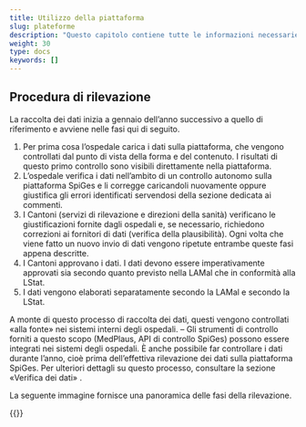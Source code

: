 ```yaml
---
title: Utilizzo della piattaforma
slug: plateforme
description: "Questo capitolo contiene tutte le informazioni necessarie per capire come funziona la piattaforma e come utilizzarla."
weight: 30
type: docs
keywords: []
---
```



## Procedura di rilevazione

La raccolta dei dati inizia a gennaio dell’anno successivo a quello di riferimento e avviene nelle fasi qui di seguito.

1. Per prima cosa l’ospedale carica i dati sulla piattaforma, che vengono controllati dal punto di vista della forma e del contenuto. I risultati di questo primo controllo sono visibili direttamente nella piattaforma.
2. L’ospedale verifica i dati nell’ambito di un controllo autonomo sulla piattaforma SpiGes e li corregge caricandoli nuovamente oppure giustifica gli errori identificati servendosi della sezione dedicata ai commenti.
3. I Cantoni (servizi di rilevazione e direzioni della sanità) verificano le giustificazioni fornite dagli ospedali e, se necessario, richiedono correzioni ai fornitori di dati (verifica della plausibilità). Ogni volta che viene fatto un nuovo invio di dati vengono ripetute entrambe queste fasi appena descritte.
4. I Cantoni approvano i dati. I dati devono essere imperativamente approvati sia secondo quanto previsto nella LAMal che in conformità alla LStat.
5. I dati vengono elaborati separatamente secondo la LAMal e secondo la LStat.

A monte di questo processo di raccolta dei dati, questi vengono controllati «alla fonte» nei sistemi interni degli ospedali. – Gli strumenti di controllo forniti a questo scopo (MedPlaus, API di controllo SpiGes) possono essere integrati nei sistemi degli ospedali. È anche possibile far controllare i dati durante l’anno, cioè prima dell’effettiva rilevazione dei dati sulla piattaforma SpiGes. Per ulteriori dettagli su questo processo, consultare la sezione «Verifica dei dati» .

La seguente immagine fornisce una panoramica delle fasi della rilevazione.

{{<insertImage image="phase_releve_de.png" class="edge max-w-90">}}
